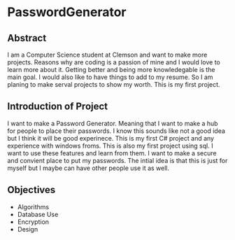 # PasswordGenerator

## Abstract
I am a Computer Science student at Clemson and want to make more projects. Reasons why are coding is a passion of mine and I would love to learn more about it.
Getting better and being more knowledegable is the main goal. I would also like to have things to add to my resume. So I am planing to make serval projects
to show my worth. This is my first project.

## Introduction of Project
I want to make a Password Generator. Meaning that I want to make a hub for people to place their passwords. I know this sounds like not a good idea but I think it 
will be good experinece. This is my first C# project and any experience with windows froms. This is also my first project using sql. I want to use these features 
and learn from them. I want to make a secure and convient place to put my passwords. The intial idea is that this is just for myself but I maybe can have other people
use it as well.

## Objectives
* Algorithms 
* Database Use
* Encryption
* Design
